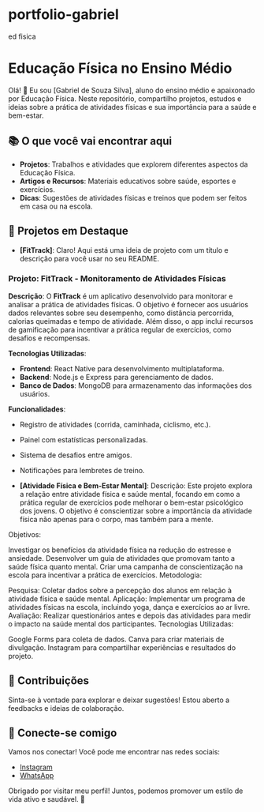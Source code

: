 # portfolio-gabriel
ed fisica 

# Educação Física no Ensino Médio

Olá! 👋 Eu sou [Gabriel de Souza Silva], aluno do ensino médio e apaixonado por Educação Física. Neste repositório, compartilho projetos, estudos e ideias sobre a prática de atividades físicas e sua importância para a saúde e bem-estar.

## 📚 O que você vai encontrar aqui

- **Projetos**: Trabalhos e atividades que explorem diferentes aspectos da Educação Física.
- **Artigos e Recursos**: Materiais educativos sobre saúde, esportes e exercícios.
- **Dicas**: Sugestões de atividades físicas e treinos que podem ser feitos em casa ou na escola.

## 🚀 Projetos em Destaque

- **[FitTrack]**: Claro! Aqui está uma ideia de projeto com um título e descrição para você usar no seu README.

### Projeto: **FitTrack - Monitoramento de Atividades Físicas**

**Descrição**: O **FitTrack** é um aplicativo desenvolvido para monitorar e analisar a prática de atividades físicas. O objetivo é fornecer aos usuários dados relevantes sobre seu desempenho, como distância percorrida, calorias queimadas e tempo de atividade. Além disso, o app inclui recursos de gamificação para incentivar a prática regular de exercícios, como desafios e recompensas.

**Tecnologias Utilizadas**:
- **Frontend**: React Native para desenvolvimento multiplataforma.
- **Backend**: Node.js e Express para gerenciamento de dados.
- **Banco de Dados**: MongoDB para armazenamento das informações dos usuários.

**Funcionalidades**:
- Registro de atividades (corrida, caminhada, ciclismo, etc.).
- Painel com estatísticas personalizadas.
- Sistema de desafios entre amigos.
- Notificações para lembretes de treino.

- **[Atividade Física e Bem-Estar Mental]**: Descrição: Este projeto explora a relação entre atividade física e saúde mental, focando em como a prática regular de exercícios pode melhorar o bem-estar psicológico dos jovens. O objetivo é conscientizar sobre a importância da atividade física não apenas para o corpo, mas também para a mente.

Objetivos:

Investigar os benefícios da atividade física na redução do estresse e ansiedade.
Desenvolver um guia de atividades que promovam tanto a saúde física quanto mental.
Criar uma campanha de conscientização na escola para incentivar a prática de exercícios.
Metodologia:

Pesquisa: Coletar dados sobre a percepção dos alunos em relação à atividade física e saúde mental.
Aplicação: Implementar um programa de atividades físicas na escola, incluindo yoga, dança e exercícios ao ar livre.
Avaliação: Realizar questionários antes e depois das atividades para medir o impacto na saúde mental dos participantes.
Tecnologias Utilizadas:

Google Forms para coleta de dados.
Canva para criar materiais de divulgação.
Instagram para compartilhar experiências e resultados do projeto.

## 🤝 Contribuições

Sinta-se à vontade para explorar e deixar sugestões! Estou aberto a feedbacks e ideias de colaboração.

## 📱 Conecte-se comigo

Vamos nos conectar! Você pode me encontrar nas redes sociais:

- [Instagram](https://www.instagram.com/biell.zxy)
- [WhatsApp](https://wa.me/43998471658)

Obrigado por visitar meu perfil! Juntos, podemos promover um estilo de vida ativo e saudável. 💪

